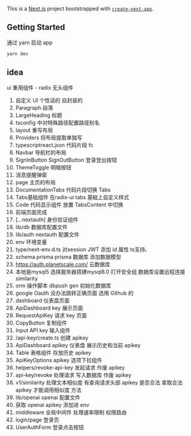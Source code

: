 This is a [Next.js](https://nextjs.org/) project bootstrapped with [`create-next-app`](https://github.com/vercel/next.js/tree/canary/packages/create-next-app).

## Getting Started

通过 yarn 启动 app

```bash
yarn dev
```

## idea
  ui 重用组件 - radix 无头组件

  1. 自定义 UI 个性话的 自封装的 
  2. Paragraph 段落
  3. LargeHeading 标题
  4. tsconfig 中对特殊路径配置路径别名
  4. layout 重写布局
  5. Providers 将布局提取单独写
  6. typescriptreact.json 代码片段 fc 
  7. Navbar 导航栏的布局
  8. SignInButton SignOutButton 登录登出按钮
  9. ThemeToggle 明暗按钮 
  10. 消息提醒弹窗
  11. page 主页的布局
  12. DocumentationTabs 代码片段切换 Tabs
  13. Tabs基础组件 在radix-ui tabs 基础上自定义样式
  14. Code 代码显示组件 放置 TabsContent 中切换
  15. 前端页面完成
  16. [...nextauth] 身份验证组件
  17. lib/db 数据库配置文件
  18. lib/auth nextauth 配置文件
  19. env 环境变量
  20. type/next-env.d.ts 对session JWT 添加 id 属性 ts支持、
  21. schema.prisma prisma 数据库 添加数据模型
  22. https://auth.planetscale.com/ 云数据库
  23. 本地是mysql5 选择服务器搭建mysql8.0 打开安全组 数据库设置远程连接 similarity 
  24. orm 操作脚本 dbpush gen 初始化数据库
  25. google Oauth 没办法跳转正确页面 选用 Github 的
  26. dashboard 仪表盘页面
  27. ApiDashboard key 展示页面
  28. RequestApiKey 请求 key 页面
  29. CopyButton 复制组件
  30. Input API key 输入组件
  31. /api-key/create.ts 创建 apikey
  32. ApiDashboard apikey 仪表盘 展示历史和当前 apikey
  33. Table 表格组件 存放历史 apikey
  34. ApiKeyOptions apikey 选项下拉组件
  35. helpers/revoke-api-key 发起请求 作废 apikey
  36. api-key/revoke 处理请求 写入数据库 作废 apikey
  37. v1/similarity 处理文本相似度 有查询请求头部 apikey 是否合法 拿取合法 apikey 才能调用相似度 方法
  38. lib/openai openai 配置文件
  39. 获取 openai apikey 添加进 env
  40. middleware 全局中间件 处理速率限制 权限路由
  41. login/page 登录页
  42. UserAuthForm 登录点击按钮
